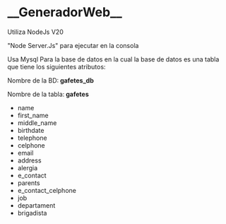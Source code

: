 <h1>__GeneradorWeb__</h1>

<p>Utiliza NodeJs V20 </p>


<p>"Node Server.Js" para ejecutar en la consola</p>


<p>Usa Mysql Para la base de datos en la cual la base de datos es una tabla que tiene los siguientes atributos: </p>
<p>Nombre de la BD:<b> gafetes_db </b> </p>
<p>Nombre de la tabla:<b> gafetes </b> </p>
<ul>
<li>name</li>
<li>first_name</li>
<li>middle_name</li>
<li>birthdate</li>
<li>telephone</li>
<li>celphone</li>
<li>email</li>
<li>address</li>
<li>alergia</li>
<li>e_contact</li>
<li>parents</li>
<li>e_contact_celphone</li>
<li>job</li>
<li>departament</li>
<li>brigadista</li>  
</ul>

